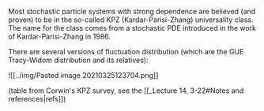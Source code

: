 Most stochastic particle systems with strong dependence are believed (and proven) to be in the so-called KPZ (Kardar-Parisi-Zhang) universality class. The name for the class comes from a stochastic PDE introduced in the work of Kardar-Parisi-Zhang in 1986. 

There are several versions of fluctuation distribution (which are the GUE Tracy-Widom distribution and its relatives):


![[../img/Pasted image 20210325123704.png]]

(table from Corwin's KPZ survey, see the [[_Lecture 14, 3-22#Notes and references|refs]])